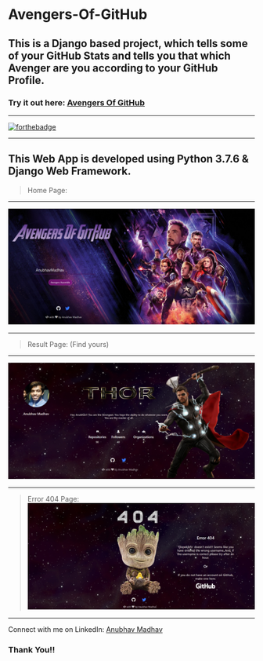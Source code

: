 # Avengers-Of-GitHub
## This is a Django based project, which tells some of your GitHub Stats and tells you that which Avenger are you according to your GitHub Profile.

### Try it out here: [Avengers Of GitHub](https://avengers-of-github.herokuapp.com/)

---

[![forthebadge](https://forthebadge.com/images/badges/made-with-python.svg)](https://forthebadge.com)

---
This Web App is developed using Python 3.7.6 & Django Web Framework.
---
>Home Page:
---
![](static/img/Screenshot%20(689).png)

---
> Result Page: (Find yours)
---
![](static/img/Screenshot%20(690).png)

---
> Error 404 Page:
![](static/img/Screenshot%20(691).png)

---
Connect with me on LinkedIn: [Anubhav Madhav](https://www.linkedin.com/in/anubhav-madhav/) 

### Thank You!!